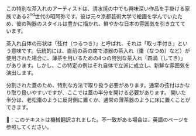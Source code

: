 <p>この特別な茶入れのアーティストは、清水焼の中でも興味深い作品を手掛ける家族である2<sup>nd</sup>世代の昭阿弥です。彼は元々京都芸術大学で絵画を学んでいたため、彼の陶器のスタイルは豊かに描かれ、鮮やかな日本の雰囲気を引き立てています。</p>
<p>茶入れ自体の形状は「弦付（つるつき）」と呼ばれ、それは「取っ手付き」という意味です。伝統的には、直前の茶の席で漆器の茶入れ（棗（なつめ）など）が使用された場合に、薄茶を用いるための4つの特別な茶入れ「四滴（してき）」があります。しかし、この特定の例はそれ自体で立派に成立し、新鮮な雰囲気を演出します。</p>
<p>分割された蓋のため、特別な方法で取り扱う必要があります。通常の弦付はかなり取り扱いやすいですが、ここでは蓋の半分を開ける必要があります。 開いた半分は、老松棗のように反対側に置くか、通常の薄茶器のように床に置くことができます。</p>
👾：このテキストは機械翻訳されました。不一致がある場合は、英語のページを参照してください。
